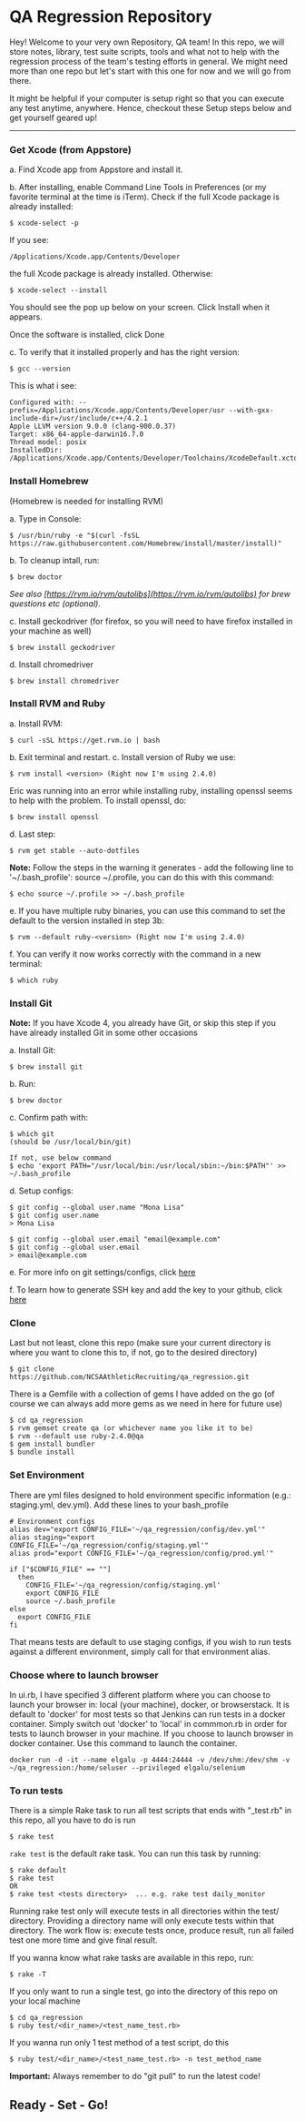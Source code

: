 # QA Regression Repository


Hey! Welcome to your very own Repository, QA team! In this repo, we will store notes, library, test suite scripts, tools and what not to help with the regression process of the team's testing efforts in general. We might need more than one repo but let's start with this one for now and we will go from there.

It might be helpful if your computer is setup right so that you can execute any test anytime, anywhere. Hence, checkout these Setup steps below and get yourself geared up!

----------

### Get Xcode (from Appstore)
a. Find Xcode app from Appstore and install it.

b. After installing, enable Command Line Tools in Preferences (or my favorite terminal at the time is iTerm). Check if the full Xcode package is already installed:

    $ xcode-select -p

If you see:

    /Applications/Xcode.app/Contents/Developer

the full Xcode package is already installed. Otherwise:

    $ xcode-select --install

You should see the pop up below on your screen. Click Install when it appears.

Once the software is installed, click Done

c. To verify that it installed properly and has the right version:

    $ gcc --version

This is what i see:

    Configured with: --prefix=/Applications/Xcode.app/Contents/Developer/usr --with-gxx-include-dir=/usr/include/c++/4.2.1
    Apple LLVM version 9.0.0 (clang-900.0.37)
    Target: x86_64-apple-darwin16.7.0
    Thread model: posix
    InstalledDir: /Applications/Xcode.app/Contents/Developer/Toolchains/XcodeDefault.xctoolchain/usr/bin

### Install Homebrew
(Homebrew is needed for installing RVM)

a. Type in Console:

    $ /usr/bin/ruby -e "$(curl -fsSL https://raw.githubusercontent.com/Homebrew/install/master/install)"

b. To cleanup intall, run:

    $ brew doctor

 _See also [https://rvm.io/rvm/autolibs](https://rvm.io/rvm/autolibs) for brew questions etc (optional)._

c. Install geckodriver (for firefox, so you will need to have firefox installed in your machine as well)

    $ brew install geckodriver

d. Install chromedriver

    $ brew install chromedriver


### Install RVM and Ruby
a. Install RVM:

    $ curl -sSL https://get.rvm.io | bash

b. Exit terminal and restart.
c. Install version of Ruby we use:

    $ rvm install <version> (Right now I'm using 2.4.0)

Eric was running into an error while installing ruby, installing openssl seems to help with the problem. To install openssl, do:

    $ brew install openssl

d. Last step:

    $ rvm get stable --auto-dotfiles

**Note:** Follow the steps in the warning it generates - add the following line to '~/.bash_profile': source ~/.profile, you can do this with this command:

    $ echo source ~/.profile >> ~/.bash_profile

e. If you have multiple ruby binaries, you can use this command to set the default to the version installed in step 3b:

    $ rvm --default ruby-<version> (Right now I'm using 2.4.0)

f. You can verify it now works correctly with the command in a new terminal:

    $ which ruby

### Install Git
**Note:** If you have Xcode 4, you already have Git, or skip this step if you have already installed Git in some other occasions

a. Install Git:

    $ brew install git

b. Run:

    $ brew doctor

c. Confirm path with:

    $ which git
    (should be /usr/local/bin/git)

    If not, use below command
    $ echo 'export PATH="/usr/local/bin:/usr/local/sbin:~/bin:$PATH"' >> ~/.bash_profile

d. Setup configs:

    $ git config --global user.name "Mona Lisa"
    $ git config user.name
    > Mona Lisa

    $ git config --global user.email "email@example.com"
    $ git config --global user.email
    > email@example.com


e. For more info on git settings/configs, click [here](https://help.github.com/articles/setting-your-username-in-git/)

f. To learn how to generate SSH key and add the key to your github, click [here](https://help.github.com/articles/connecting-to-github-with-ssh/)

### Clone
Last but not least, clone this repo (make sure your current directory is where you want to clone this to, if not, go to the desired directory)

    $ git clone https://github.com/NCSAAthleticRecruiting/qa_regression.git

There is a Gemfile with a collection of gems I have added on the go (of course we can always add more gems as we need in here for future use)

    $ cd qa_regression
    $ rvm gemset create qa (or whichever name you like it to be)
    $ rvm --default use ruby-2.4.0@qa
    $ gem install bundler
    $ bundle install

### Set Environment
There are yml files designed to hold environment specific information (e.g.: staging.yml, dev.yml). Add these lines to your bash_profile

    # Environment configs
    alias dev="export CONFIG_FILE='~/qa_regression/config/dev.yml'"
    alias staging="export CONFIG_FILE='~/qa_regression/config/staging.yml'"
    alias prod="export CONFIG_FILE='~/qa_regression/config/prod.yml'"

    if ["$CONFIG_FILE" == ""]
      then
        CONFIG_FILE='~/qa_regression/config/staging.yml'
        export CONFIG_FILE
        source ~/.bash_profile
    else
      export CONFIG_FILE
    fi

That means tests are default to use staging configs, if you wish to run tests against a different environment, simply call for that environment alias.

### Choose where to launch browser
In ui.rb, I have specified 3 different platform where you can choose to launch your browser in: local (your machine), docker, or browserstack. It is default to 'docker' for most tests so that Jenkins can run tests in a docker container. Simply switch out 'docker' to 'local' in commmon.rb in order for tests to launch browser in your machine. If you choose to launch browser in docker container. Use this command to launch the container.

    docker run -d -it --name elgalu -p 4444:24444 -v /dev/shm:/dev/shm -v ~/qa_regression:/home/seluser --privileged elgalu/selenium

### To run tests
There is a simple Rake task to run all test scripts that ends with "_test.rb" in this repo, all you have to do is run

    $ rake test

`rake test` is the default rake task. You can run this task by running:

    $ rake default
    $ rake test
    OR
    $ rake test <tests directory>  ... e.g. rake test daily_monitor

Running rake test only will execute tests in all directories within the test/ directory. Providing a directory name will only execute tests within that directory. The work flow is: execute tests once, produce result, run all failed test one more time and give final result.

If you wanna know what rake tasks are available in this repo, run:

    $ rake -T

If you only want to run a single test, go into the directory of this repo on your local machine

    $ cd qa_regression
    $ ruby test/<dir_name>/<test_name_test.rb>

If you wanna run only 1 test method of a test script, do this

    $ ruby test/<dir_name>/<test_name_test.rb> -n test_method_name

**Important:** Always remember to do "git pull" to run the latest code!

## Ready - Set - Go!
